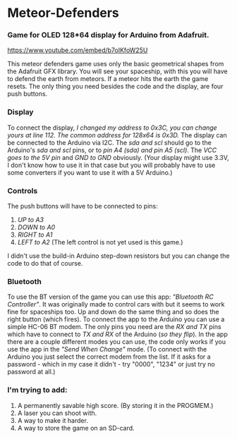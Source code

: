 # Meteor-Defenders
### Game for OLED 128*64 display for Arduino from Adafruit.

https://www.youtube.com/embed/b7oIKfoW25U

This meteor defenders game uses only the basic geometrical shapes from the Adafruit GFX library. You will see your spaceship, with this you will have to defend the earth from meteors. If a meteor hits the earth the game resets.
The only thing you need besides the code and the display, are four push buttons.

### Display

To connect the display, *I changed my address to 0x3C, you can change yours at line 112. The common address for 128x64 is 0x3D.*
The display can be connected to the Arduino via I2C. The *sda and scl* should go to the Arduino's *sda and scl* pins, or to *pin A4 (sda) and pin A5 (scl)*. The *VCC goes to the 5V pin* and *GND to GND* obviously. (Your display might use 3.3V, I don't know how to use it in that case but you will probably have to use some converters if you want to use it with a 5V Arduino.)

### Controls

The push buttons will have to be connected to pins:

1. *UP to A3*
2. *DOWN to A0*
3. *RIGHT to A1*
4. *LEFT to A2* (The left control is not yet used is this game.)

I didn't use the build-in Arduino step-down resistors but you can change the code to do that of course.

### Bluetooth

To use the BT version of the game you can use this app: *"Bluetooth RC Controller"*. It was originally made to control cars with but it seems to work fine for spaceships too. Up and down do the same thing and so does the right button (which fires). To connect the app to the Arduino you can use a simple HC-06 BT modem. The only pins you need are the *RX and TX* pins which have to connect to *TX and RX* of the Arduino (*so they flip*).
In the app there are a couple different modes you can use, the code only works if you use the app in the *"Send When Change"* mode. (To connect with the Arduino you just select the correct modem from the list. If it asks for a password - which in my case it didn't - try "0000", "1234" or just try no password at all.) 


### I'm trying to add:

1. A permanently savable high score. (By storing it in the PROGMEM.)
2. A laser you can shoot with.
3. A way to make it harder.
4. A way to store the game on an SD-card.
